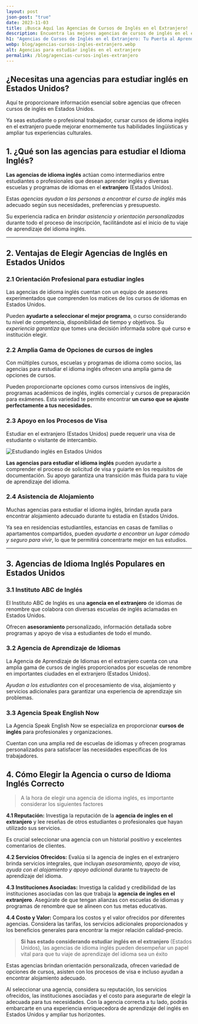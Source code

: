 ```yaml
---
layout: post
json-post: "true"
date: 2023-11-03
title: ¡Busca Aquí las Agencias de Cursos de Inglés en el Extranjero!
description: Encuentra las mejores agencias de cursos de inglés en el extranjero y elige la experiencia educativa perfecta para ti
h1: "Agencias de Cursos de Inglés en el Extranjero: Tu Puerta al Aprendizaje Internacional"
webp: blog/agencias-cursos-ingles-extranjero.webp
alt: Agencias para estudiar inglés en el extranjero
permalink: /blog/agencias-cursos-ingles-extranjero
---
```

## ¿Necesitas una agencias para estudiar inglés en Estados Unidos?

Aquí te proporcionare información esencial sobre agencias que ofrecen cursos de inglés en Estados Unidos.

Ya seas estudiante o profesional trabajador, cursar cursos de idioma inglés en el extranjero puede mejorar enormemente tus habilidades lingüísticas y ampliar tus experiencias culturales.

## 1. ¿Qué son las agencias para estudiar el Idioma Inglés?

**Las agencias de idioma inglés** actúan como intermediarios entre estudiantes o profesionales que desean aprender inglés y diversas escuelas y programas de idiomas en el **extranjero** (Estados Unidos).

Estas *agencias ayudan a las personas a encontrar el curso de inglés* más adecuado según sus necesidades, preferencias y presupuesto.

Su experiencia radica en *brindar asistencia y orientación personalizadas* durante todo el proceso de inscripción, facilitándote así el inicio de tu viaje de aprendizaje del idioma inglés.

- - -

## 2. Ventajas de Elegir Agencias de Inglés en Estados Unidos

### 2.1 Orientación Profesional para estudiar ingles

Las agencias de idioma inglés cuentan con un equipo de asesores experimentados que comprenden los matices de los cursos de idiomas en Estados Unidos.

Pueden **ayudarte a seleccionar el mejor programa**, o curso considerando tu nivel de competencia, disponibilidad de tiempo y objetivos. Su *experiencia garantiza* que tomes una decisión informada sobre qué curso e institución elegir.

### 2.2 Amplia Gama de Opciones de cursos de ingles

Con múltiples cursos, escuelas y programas de idioma como socios, las agencias para estudiar el idioma inglés ofrecen una amplia gama de opciones de cursos.

Pueden proporcionarte opciones como cursos intensivos de inglés, programas académicos de inglés, inglés comercial y cursos de preparación para exámenes. Esta variedad te permite encontrar **un curso que se ajuste perfectamente a tus necesidades.**

### 2.3 Apoyo en los Procesos de Visa

Estudiar en el extranjero (Estados Unidos) puede requerir una visa de estudiante o visitante de intercambio.

![Estudiando inglés en Estados Unidos](/img/blog/agencias-cursos-ingles.webp "Estudiando inglés en Estados Unidos gracias a una agencia")

**Las agencias para estudiar el idioma inglés** pueden ayudarte a comprender el proceso de solicitud de visa y guiarte en los requisitos de documentación. Su apoyo garantiza una transición más fluida para tu viaje de aprendizaje del idioma.

### 2.4 Asistencia de Alojamiento

Muchas agencias para estudiar el idioma inglés, brindan ayuda para encontrar alojamiento adecuado durante tu estadía en Estados Unidos.

Ya sea en residencias estudiantiles, estancias en casas de familias o apartamentos compartidos, pueden *ayudarte a encontrar un lugar cómodo y seguro para vivir*, lo que te permitirá concentrarte mejor en tus estudios.

- - -

## 3. Agencias de Idioma Inglés Populares en Estados Unidos

### 3.1 Instituto ABC de Inglés

El Instituto ABC de Inglés es una **agencia en el extranjero** de idiomas de renombre que colabora con diversas escuelas de inglés aclamadas en Estados Unidos.

Ofrecen **asesoramiento** personalizado, información detallada sobre programas y apoyo de visa a estudiantes de todo el mundo.

### 3.2 Agencia de Aprendizaje de Idiomas

La Agencia de Aprendizaje de Idiomas en el extranjero cuenta con una amplia gama de cursos de inglés proporcionados por escuelas de renombre en importantes ciudades en el extranjero (Estados Unidos). 

*Ayudan a los estudiantes* con el procesamiento de visa, alojamiento y servicios adicionales para garantizar una experiencia de aprendizaje sin problemas.

### 3.3 Agencia Speak English Now

La Agencia Speak English Now se especializa en proporcionar **cursos de inglés** para profesionales y organizaciones.

Cuentan con una amplia red de escuelas de idiomas y ofrecen programas personalizados para satisfacer las necesidades específicas de los trabajadores.

## 4. Cómo Elegir la Agencia o curso de Idioma Inglés Correcto

> A la hora de elegir una agencia de idioma inglés, es importante considerar los siguientes factores

**4.1 Reputación:** Investiga la reputación de la **agencia de ingles en el extranjero** y lee reseñas de otros estudiantes o profesionales que hayan utilizado sus servicios.

Es crucial seleccionar una agencia con un historial positivo y excelentes comentarios de clientes.

**4.2 Servicios Ofrecidos:** Evalúa si la agencia de ingles en el extranjero brinda servicios integrales, que incluyan *asesoramiento, apoyo de visa, ayuda con el alojamiento y apoyo adiciona*l durante tu trayecto de aprendizaje del idioma.

**4.3 Instituciones Asociadas:** Investiga la calidad y credibilidad de las instituciones asociadas con las que trabaja la **agencia de ingles en el extranjero**. Asegúrate de que tengan alianzas con escuelas de idiomas y programas de renombre que se alineen con tus metas educativas.

**4.4 Costo y Valor:** Compara los costos y el valor ofrecidos por diferentes agencias. Considera las tarifas, los servicios adicionales proporcionados y los beneficios generales para encontrar la mejor relación calidad-precio.

> **Si has estado considerando estudiar inglés en el extranjero** (Estados Unidos), las agencias de idioma inglés pueden desempeñar un papel vital para que tu viaje de aprendizaje del idioma sea un éxito

Estas agencias brindan orientación personalizada, ofrecen variedad de opciones de cursos, asisten con los procesos de visa e incluso ayudan a encontrar alojamiento adecuado.

Al seleccionar una agencia, considera su reputación, los servicios ofrecidos, las instituciones asociadas y el costo para asegurarte de elegir la adecuada para tus necesidades. Con la agencia correcta a tu lado, podrás embarcarte en una experiencia enriquecedora de aprendizaje del inglés en Estados Unidos y ampliar tus horizontes.
